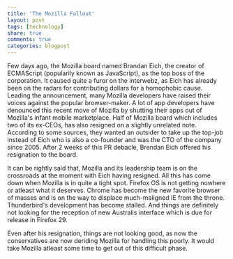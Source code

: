 ```yaml
---
title: 'The Mozilla Fallout'
layout: post
tags: [technology]
share: true
comments: true
categories: blogpost
---
```

Few days ago, the Mozilla board named Brandan Eich, the creator of ECMAScript (popularily known as JavaScript), as the top boss of the corporation. It caused quite a furor on the interwebz, as Eich has already been on the radars for contributing dollars for a homophobic cause. Leading the announcement, many Mozilla developers have raised their voices against the popular browser-maker. A lot of app developers have denounced this recent move of Mozilla by shutting their apps out of Mozilla's infant mobile marketplace. Half of Mozilla board which includes two of its ex-CEOs, has also resigned on a slightly unrelated note. According to some sources, they wanted an outsider to take up the top-job instead of Eich who is also a co-founder and was the CTO of the company since 2005. After 2 weeks of this PR debacle, Brendan Eich offered his resignation to the board.

It can be rightly said that, Mozilla and its leadership team is on the crossroads at the moment with Eich having resigned. All this has come down when Mozilla is in quite a tight spot. Firefox OS is not getting nowhere or atleast what it deserves. Chrome has become the new favorite browser of masses and is on the way to displace much-maligned IE from the throne. Thunderbird's development has become stalled. And things are definitely not looking for the reception of new Australis interface which is due for release in Firefox 29.

Even after his resignation, things are not looking good, as now the conservatives are now deriding Mozilla for handling this poorly. It would take Mozilla atleast some time to get out of this difficult phase.